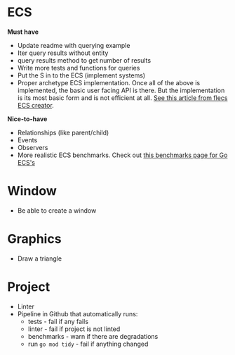 # ECS
**Must have**
- Update readme with querying example
- Iter query results without entity
- query results method to get number of results
- Write more tests and functions for queries
- Put the S in to the ECS (implement systems)
- Proper archetype ECS implementation. Once all of the above is implemented, the basic user facing API is there. But the implementation is its most basic form and is not efficient at all. [See this article from flecs ECS creator](https://ajmmertens.medium.com/building-an-ecs-1-where-are-my-entities-and-components-63d07c7da742).

**Nice-to-have**
- Relationships (like parent/child)
- Events
- Observers
- More realistic ECS benchmarks. Check out [this benchmarks page for Go ECS's](https://github.com/mlange-42/go-ecs-benchmarks)

# Window
- Be able to create a window

# Graphics
- Draw a triangle

# Project
- Linter
- Pipeline in Github that automatically runs:
    - tests - fail if any fails
    - linter - fail if project is not linted
    - benchmarks - warn if there are degradations
    - run `go mod tidy` - fail if anything changed
